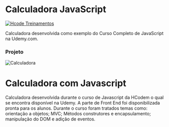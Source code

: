 # Calculadora JavaScript

[![Hcode Treinamentos](https://www.hcode.com.br/res/img/hcode-200x100.png)](https://www.hcode.com.br)

Calculadora desenvolvida como exemplo do Curso Completo de JavaScript na Udemy.com.

### Projeto
![Calculadora](https://firebasestorage.googleapis.com/v0/b/hcode-com-br.appspot.com/o/calculadora-hcode.jpg?alt=media&token=5406aa3f-b965-401c-9b4e-654609c78b33)

# Calculadora com Javascript

Calculadora desenvolvida durante o curso de Javascript da HCodem o qual se encontra disponível na Udemy.
A parte de Front End foi disponibilizada pronta para os alunos.
Durante o curso foram tratados temas como: orientação a objetos; MVC; Métodos construtores e encapsulamento; manipulação do DOM e adição de eventos.
